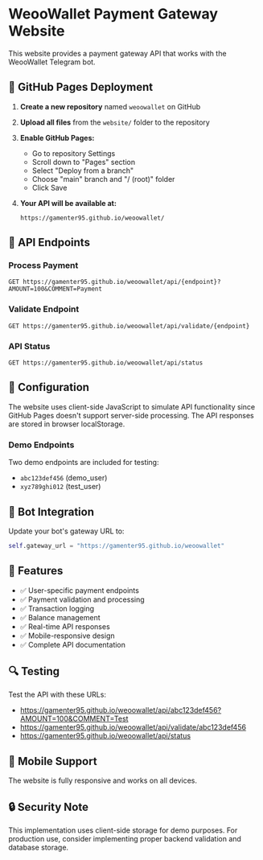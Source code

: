 
# WeooWallet Payment Gateway Website

This website provides a payment gateway API that works with the WeooWallet Telegram bot.

## 🚀 GitHub Pages Deployment

1. **Create a new repository** named `weoowallet` on GitHub
2. **Upload all files** from the `website/` folder to the repository
3. **Enable GitHub Pages:**
   - Go to repository Settings
   - Scroll down to "Pages" section
   - Select "Deploy from a branch"
   - Choose "main" branch and "/ (root)" folder
   - Click Save

4. **Your API will be available at:**
   ```
   https://gamenter95.github.io/weoowallet/
   ```

## 📡 API Endpoints

### Process Payment
```
GET https://gamenter95.github.io/weoowallet/api/{endpoint}?AMOUNT=100&COMMENT=Payment
```

### Validate Endpoint
```
GET https://gamenter95.github.io/weoowallet/api/validate/{endpoint}
```

### API Status
```
GET https://gamenter95.github.io/weoowallet/api/status
```

## 🔧 Configuration

The website uses client-side JavaScript to simulate API functionality since GitHub Pages doesn't support server-side processing. The API responses are stored in browser localStorage.

### Demo Endpoints

Two demo endpoints are included for testing:
- `abc123def456` (demo_user)
- `xyz789ghi012` (test_user)

## 🤖 Bot Integration

Update your bot's gateway URL to:
```python
self.gateway_url = "https://gamenter95.github.io/weoowallet"
```

## 📝 Features

- ✅ User-specific payment endpoints
- ✅ Payment validation and processing
- ✅ Transaction logging
- ✅ Balance management
- ✅ Real-time API responses
- ✅ Mobile-responsive design
- ✅ Complete API documentation

## 🔍 Testing

Test the API with these URLs:
- https://gamenter95.github.io/weoowallet/api/abc123def456?AMOUNT=100&COMMENT=Test
- https://gamenter95.github.io/weoowallet/api/validate/abc123def456
- https://gamenter95.github.io/weoowallet/api/status

## 📱 Mobile Support

The website is fully responsive and works on all devices.

## 🔒 Security Note

This implementation uses client-side storage for demo purposes. For production use, consider implementing proper backend validation and database storage.
